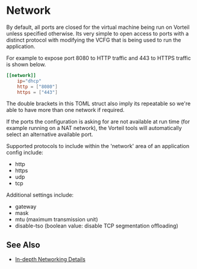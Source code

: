 # Network

By default, all ports are closed for the virtual machine being run on Vorteil unless specified otherwise. Its very simple to open access to ports with a distinct protocol with modifying the VCFG that is being used to run the application.

For example to expose port 8080 to HTTP traffic and 443 to HTTPS traffic is shown below.

```toml
[[network]]
    ip="dhcp"
    http = ["8080"]
    https = ["443"]
```
The double brackets in this TOML struct also imply its repeatable so we're able to have more than one network if required.

If the ports the configuration is asking for are not available at run time (for example running on a NAT network), the Vorteil tools will automatically select an alternative available port.

Supported protocols to include within the 'network' area of an application config include:

- http
- https
- udp
- tcp

Additional settings include:

- gateway
- mask
- mtu (maximum transmission unit)
- disable-tso (boolean value: disable TCP segmentation offloading)

## See Also
- [In-depth Networking Details](../../../apps/vcfg/network)
